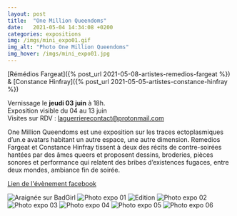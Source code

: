 ```yaml
---
layout: post
title:  "One Million Queendoms"
date:   2021-05-04 14:34:08 +0200
categories: expositions
img: /imgs/mini_expo01.gif
img_alt: "Photo One Million Queendoms"
img_hover: /imgs/mini_expo01.jpg
---
```


[Rémédios Fargeat]({% post_url 2021-05-08-artistes-remedios-fargeat %}) & [Constance Hinfray]({% post_url 2021-05-05-artistes-constance-hinfray %})  


Vernissage le **jeudi 03 juin** à 18h.  
Exposition visible du 04 au 13 juin  
Visites sur RDV : laguerrierecontact@protonmail.com

One Million Queendoms est une exposition sur les traces ectoplasmiques d’un.e avatars habitant un autre espace, une autre dimension.
Remedios Fargeat et Constance Hinfray tissent à deux des récits de contre-soirées hantées par des âmes queers et proposent dessins, broderies, pièces sonores et performance qui relatent des bribes d’existences fugaces, entre deux mondes,
ambiance fin de soirée.

[Lien de l'évènement facebook](
https://fb.me/e/1usvGLxcC)

![Araignée sur BadGirl](/imgs/OneMillionQueendoms01.jpg)
![Photo expo 01](/imgs/OneMillionQueendoms02.jpg)
![Edition](/imgs/OneMillionQueendoms03.jpg)
![Photo expo 02](/imgs/OneMillionQueendoms04.jpg)
![Photo expo 03](/imgs/OneMillionQueendoms05.jpg)
![Photo expo 04](/imgs/OneMillionQueendoms06.jpg)
![Photo expo 05](/imgs/OneMillionQueendoms07.jpg)
![Photo expo 06](/imgs/OneMillionQueendoms08.jpg)
